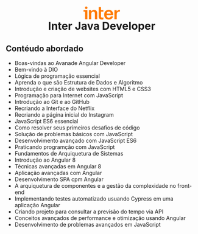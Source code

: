 <h1 align="center">
<svg xmlns="http://www.w3.org/2000/svg" fill="none" class="inter-logo icon icon--banco-color fill-undefined" style="width: 102px; height: 36px;" viewBox="0 0 109.00000762939453 41"><path fill="#FF7A00" d="M4.447 5.182c-.002.058-.002.127-.002.265v.514c0 .138 0 .207.002.265.065 1.73 1.535 3.118 3.367 3.18.062.002.135.002.282.002.146 0 .219 0 .28-.002 1.833-.062 3.304-1.45 3.368-3.18.003-.058.003-.127.003-.265v-.514c0-.138 0-.207-.003-.265-.064-1.73-1.535-3.119-3.367-3.18C8.315 2 8.242 2 8.096 2c-.147 0-.22 0-.282.002-1.832.061-3.302 1.45-3.367 3.18zM52.278 17.45v14.181c0 2.466.952 3.577 3.958 3.577 1.259 0 2.497-.35 3.238-.614v5.715c-1.26.423-3.186.635-4.762.635-6.318 0-9.313-3.165-9.313-8.636V3.693h6.879v9.101h7.196v4.657h-7.196z"></path><path fill="#FF7A00" fill-rule="evenodd" d="M61.802 26.07c0-8.4 5.297-14.122 13.774-14.122 9.057 0 13.546 6.608 13.072 16.19H68.869c.358 4.916 2.665 7.409 6.751 7.409 3.454 0 5.287-1.666 6.077-4.022h6.72c-1.306 5.776-5.88 9.419-12.84 9.419-8.594 0-13.775-5.668-13.775-14.176v-.699zm13.722-8.617c-3.77 0-6.023 2.018-6.655 6.03l12.87-.106c-.37-3.743-2.392-5.924-6.215-5.924z" clip-rule="evenodd"></path><path fill="#FF7A00" d="M31.589 11.948c-4.424 0-7.154 2.614-8.52 5.185l-.317-4.339h-6.56v27.303h6.878V24.752c0-4.529 2.402-7.301 6.032-7.301s4.974 2.402 4.974 6.56v16.086h6.878V22.53c.011-6.095-2.635-10.582-9.365-10.582zM99.37 17.133c1.746-3.418 5.312-5.185 7.99-5.185.476 0 1.227.063 1.64.158v5.345a20.768 20.768 0 00-2-.106c-4.889 0-7.63 2.942-7.63 7.937v14.815H92.49V12.794h6.667l.212 4.339zM0 12.794v4.651h4.654v22.652h6.881V12.794H0z"></path></svg>
 <br>
 Inter Java Developer
</h1>

## Contéudo abordado 

- Boas-vindas ao Avanade Angular Developer
- Bem-vindo à DIO
- Lógica de programação essencial
- Aprenda o que são Estrutura de Dados e Algoritmo
- Introdução e criação de websites com HTML5 e CSS3
- Programação para Internet com JavaScript
- Introdução ao Git e ao GitHub
- Recriando a Interface do Netflix
- Recriando a página inicial do Instagram
- JavaScript ES6 essencial
- Como resolver seus primeiros desafios de código
- Solução de problemas básicos com JavaScript
- Desenvolvimento avançado com JavaScript ES6
- Praticando programção com JavaScript
- Fundamentos de Arquiquetura de Sistemas
- Introdução ao Angular 8
- Técnicas avançadas em Angular 8
- Aplicação avançadas com Angular
- Desenvolvimento SPA cpm Angular
- A arquiquetura de componentes e a gestão da complexidade no front-end
- Implementando testes automatizado usuando Cypress em uma aplicação Angular
- Criando projeto para consultar a previsão do tempo via API
- Conceitos avançados de performance e otimização usando Angular
- Desenvolvimento de problemas avançados em JavaScript


